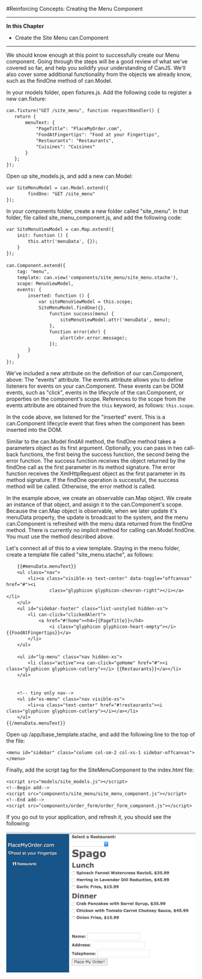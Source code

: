 #Reinforcing Concepts: Creating the Menu Component

- - - -
**In this Chapter**
 - Create the Site Menu can.Component

- - -

We should know enough at this point to successfully create our Menu component. Going through the steps will be a good review of what we've covered so far, and help you solidify your understanding of CanJS. We'll also cover some additional functionality from the objects we already know, such as the findOne method of can.Model.

In your models folder, open fixtures.js. Add the following code to register a new can.fixture:

	can.fixture("GET /site_menu", function requestHandler() {
       return {
           menuText: {
               "PageTitle": "PlaceMyOrder.com",
               "FoodAtFingertips": "Food at your Fingertips",
               "Restaurants": "Restaurants",
               "Cuisines": "Cuisines"
           }
       };
    });

Open up site_models.js, and add a new can.Model:

    var SiteMenuModel = can.Model.extend({
            findOne: "GET /site_menu"
    });

In your components folder, create a new folder called "site_menu". In that folder, file called site_menu_component.js, and add the following code:

	var SiteMenuViewModel = can.Map.extend({
        init: function () {
            this.attr('menuData', {});
        }
    });

    can.Component.extend({
        tag: "menu",
        template: can.view('components/site_menu/site_menu.stache'),
        scope: MenuViewModel,
        events: {
            inserted: function () {
                var siteMenuViewModel = this.scope;
                SiteMenuModel.findOne({},
                    function success(menu) {
                        siteMenuViewModel.attr('menuData', menu);
                    },
                    function error(xhr) {
                        alert(xhr.error.message);
                    });
            }
        }
    });

We've included a new attribute on the definition of our can.Component, above: The "events" attribute. The events attribute allows you to define listeners for events on your can.Component. These events can be DOM events, such as "click", events in the lifecycle of the can.Component, or properties on the component's scope. References to the scope from the events attribute are obtained from the `this` keyword, as follows: `this.scope`.

In the code above, we listened for the "inserted" event. This is a can.Component lifecycle event that fires when the component has been inserted into the DOM.

Similar to the can.Model findAll method, the findOne method takes a parameters object as its first argument. Optionally, you can pass in two call-back functions, the first being the success function, the second being the error function. The success function receives the object returned by the findOne call as the first parameter in its method signature. The error function receives the XmlHttpRequest object as the first parameter in its method signature. If the findOne operation is successful, the success method will be called. Otherwise, the error method is called.

In the example above, we create an observable can.Map object. We create an instance of that object, and assign it to the can.Component's scope. Because the can.Map object is observable, when we later update it's menuData property, the update is broadcast to the system, and the menu can.Component is refreshed with the menu data returned from the findOne method. There is currently no implicit method for calling can.Model.findOne. You must use the method described above.

Let's connect all of this to a view template. Staying in the menu folder, create a template file called "site_menu.stache", as follows:

        {{#menuData.menuText}}
        <ul class="nav">
            <li><a class="visible-xs text-center" data-toggle="offcanvas" href="#"><i
                    class="glyphicon glyphicon-chevron-right"></i></a></li>
        </ul>
        <ul id="sidebar-footer" class="list-unstyled hidden-xs">
            <li can-click="clickedAlert">
                <a href="#!home"><h4>{{PageTitle}}</h4>
                    <i class="glyphicon glyphicon-heart-empty"></i>{{FoodAtFingertips}}</a>
            </li>
        </ul>

        <ul id="lg-menu" class="nav hidden-xs">
            <li class="active"><a can-click="goHome" href="#"><i class="glyphicon glyphicon-cutlery"></i> {{Restaurants}}</a></li>
        </ul>


        <!-- tiny only nav-->
        <ul id="xs-menu" class="nav visible-xs">
            <li><a class="text-center" href="#!restaurants"><i class="glyphicon glyphicon-cutlery"></i></a></li>
        </ul>
    {{/menuData.menuText}}

Open up /app/base_template.stache, and add the following line to the top of the file:

	<menu id="sidebar" class="column col-sm-2 col-xs-1 sidebar-offcanvas"></menu>

Finally, add the script tag for the SiteMenuComponent to the index.html file:

    <script src="models/site_models.js"></script>
    <!--Begin add-->
    <script src="components/site_menu/site_menu_component.js"></script>
    <!--End add-->
    <script src="components/order_form/order_form_component.js"></script>

If you go out to your application, and refresh it, you should see the following:

![](images/6_reinforcing_concepts/MenuComponentAdded.png)